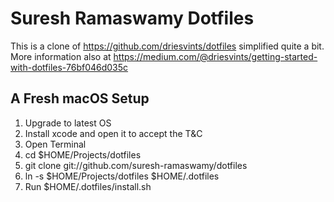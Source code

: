 # Suresh Ramaswamy Dotfiles

This is a clone of https://github.com/driesvints/dotfiles simplified quite a bit. More information also at https://medium.com/@driesvints/getting-started-with-dotfiles-76bf046d035c

## A Fresh macOS Setup

1. Upgrade to latest OS
1. Install xcode and open it to accept the T&C
1. Open Terminal
1. cd $HOME/Projects/dotfiles
1. git clone git://github.com/suresh-ramaswamy/dotfiles
1. ln -s $HOME/Projects/dotfiles $HOME/.dotfiles
1. Run $HOME/.dotfiles/install.sh
